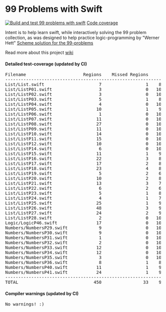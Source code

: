 # 99 Problems with Swift
[![Build and test 99 problems with swift ](https://github.com/ganesh47/swift-99-problems/actions/workflows/build-test.yml/badge.svg)](https://github.com/ganesh47/swift-99-problems/actions/workflows/build-test.yml)
[Code coverage](https://htmlpreview.github.io/?https://raw.githubusercontent.com/ganesh47/swift-99-problems/main/code-coverage-report.html)

Intent is to help learn swift, while interactively solving the 99 problem collection, as was designed to help practice logic-programming by "Werner Hett"
[Scheme solution for the 99-problems](http://community.schemewiki.org/?ninety-nine-scheme-problems)

Read more about this project [wiki](https://github.com/ganesh47/swift-99-problems/wiki)

####  Detailed test-coverage (updated by CI)
<pre>
Filename                      Regions    Missed Regions     Cover   Functions  Missed Functions  Executed       Lines      Missed Lines     Cover    Branches   Missed Branches     Cover
-----------------------------------------------------------------------------------------------------------------------------------------------------------------------------------------------------------------------------------
List/List.swift                     7                 1    85.71%           5                 1    80.00%          17                 3    82.35%           0                 0         -
List/ListP01.swift                  3                 0   100.00%           1                 0   100.00%           3                 0   100.00%           0                 0         -
List/ListP02.swift                  3                 0   100.00%           1                 0   100.00%           3                 0   100.00%           0                 0         -
List/ListP03.swift                  5                 1    80.00%           3                 1    66.67%           6                 1    83.33%           0                 0         -
List/ListP04.swift                  4                 0   100.00%           2                 0   100.00%           7                 0   100.00%           0                 0         -
List/ListP05.swift                 10                 1    90.00%           2                 0   100.00%          16                 2    87.50%           0                 0         -
List/ListP06.swift                  1                 0   100.00%           1                 0   100.00%           3                 0   100.00%           0                 0         -
List/ListP07.swift                 11                 0   100.00%           3                 0   100.00%          22                 0   100.00%           0                 0         -
List/ListP08.swift                 27                 0   100.00%           6                 0   100.00%          43                 0   100.00%           0                 0         -
List/ListP09.swift                 11                 0   100.00%           1                 0   100.00%          20                 0   100.00%           0                 0         -
List/ListP10.swift                 14                 0   100.00%           4                 0   100.00%          29                 0   100.00%           0                 0         -
List/ListP11.swift                 15                 0   100.00%           5                 0   100.00%          33                 0   100.00%           0                 0         -
List/ListP12.swift                 10                 0   100.00%           1                 0   100.00%          20                 0   100.00%           0                 0         -
List/ListP14.swift                  6                 0   100.00%           1                 0   100.00%          11                 0   100.00%           0                 0         -
List/ListP15.swift                 11                 1    90.91%           4                 1    75.00%          20                 1    95.00%           0                 0         -
List/ListP16.swift                 22                 3    86.36%           4                 1    75.00%          25                 3    88.00%           0                 0         -
List/ListP17.swift                 17                 2    88.24%           5                 2    60.00%          23                 2    91.30%           0                 0         -
List/ListP18.swift                 23                 4    82.61%          10                 4    60.00%          32                 4    87.50%           0                 0         -
List/ListP19.swift                  5                 2    60.00%           5                 2    60.00%           9                 2    77.78%           0                 0         -
List/ListP20.swift                 10                 2    80.00%           5                 2    60.00%          12                 2    83.33%           0                 0         -
List/ListP21.swift                 13                 3    76.92%           5                 2    60.00%          16                 4    75.00%           0                 0         -
List/ListP22.swift                  6                 2    66.67%           6                 2    66.67%          10                 2    80.00%           0                 0         -
List/ListP23.swift                  5                 1    80.00%           5                 1    80.00%           8                 1    87.50%           0                 0         -
List/ListP24.swift                  4                 1    75.00%           4                 1    75.00%           7                 1    85.71%           0                 0         -
List/ListP25.swift                 25                 1    96.00%          10                 1    90.00%          29                 1    96.55%           0                 0         -
List/ListP26.swift                 48                 3    93.75%          17                 3    82.35%          65                 3    95.38%           0                 0         -
List/ListP27.swift                 24                 2    91.67%          13                 2    84.62%          45                 2    95.56%           0                 0         -
List/ListP28.swift                  2                 0   100.00%           2                 0   100.00%           8                 0   100.00%           0                 0         -
Logic/LogicP46.swift               17                 0   100.00%          13                 0   100.00%          35                 0   100.00%           0                 0         -
Numbers/NumbersP29.swift            9                 0   100.00%           4                 0   100.00%          10                 0   100.00%           0                 0         -
Numbers/NumbersP30.swift            9                 0   100.00%           2                 0   100.00%           7                 0   100.00%           0                 0         -
Numbers/NumbersP31.swift            1                 0   100.00%           1                 0   100.00%           3                 0   100.00%           0                 0         -
Numbers/NumbersP32.swift            2                 0   100.00%           2                 0   100.00%           4                 0   100.00%           0                 0         -
Numbers/NumbersP33.swift           12                 0   100.00%           1                 0   100.00%          15                 0   100.00%           0                 0         -
Numbers/NumbersP34.swift           12                 0   100.00%           1                 0   100.00%          18                 0   100.00%           0                 0         -
Numbers/NumbersP35.swift            3                 0   100.00%           1                 0   100.00%           8                 0   100.00%           0                 0         -
Numbers/NumbersP36.swift            8                 1    87.50%           3                 1    66.67%          12                 1    91.67%           0                 0         -
Numbers/NumbersP40.swift           11                 1    90.91%           3                 0   100.00%          11                 1    90.91%           0                 0         -
Numbers/NumbersP41.swift           24                 1    95.83%           4                 0   100.00%          29                 1    96.55%           0                 0         -
-----------------------------------------------------------------------------------------------------------------------------------------------------------------------------------------------------------------------------------
TOTAL                             450                33    92.67%         166                27    83.73%         694                37    94.67%           0                 0         -
</pre>

#### Compiler warnings (updated by CI)
<pre>
No warnings! :)
</pre>

